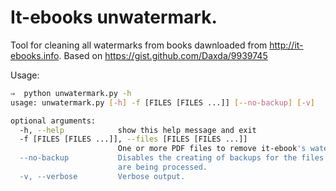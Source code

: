 # It-ebooks unwatermark.

Tool for cleaning all watermarks from books dawnloaded from http://it-ebooks.info.
Based on https://gist.github.com/Daxda/9939745

Usage:
```sh
⇒  python unwatermark.py -h
usage: unwatermark.py [-h] -f [FILES [FILES ...]] [--no-backup] [-v]

optional arguments:
  -h, --help            show this help message and exit
  -f [FILES [FILES ...]], --files [FILES [FILES ...]]
                        One or more PDF files to remove it-ebook's watermarks.
  --no-backup           Disables the creating of backups for the files which
                        are being processed.
  -v, --verbose         Verbose output.
```
